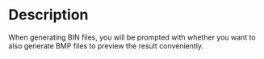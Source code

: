 # Description

When generating BIN files, you will be prompted with whether you want to also generate BMP files to preview the result conveniently.